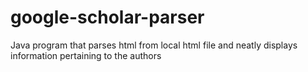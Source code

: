 # google-scholar-parser
Java program that parses html from local html file and neatly displays information pertaining to the authors
